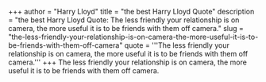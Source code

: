 +++
author = "Harry Lloyd"
title = "the best Harry Lloyd Quote"
description = "the best Harry Lloyd Quote: The less friendly your relationship is on camera, the more useful it is to be friends with them off camera."
slug = "the-less-friendly-your-relationship-is-on-camera-the-more-useful-it-is-to-be-friends-with-them-off-camera"
quote = '''The less friendly your relationship is on camera, the more useful it is to be friends with them off camera.'''
+++
The less friendly your relationship is on camera, the more useful it is to be friends with them off camera.
